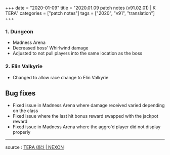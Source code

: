 +++
date = "2020-01-09"
title = "2020.01.09 patch notes (v91.02.01) | K TERA"
categories = ["patch notes"]
tags = ["2020", "v91", "translation"]
+++

### 1. Dungeon
- Madness Arena
- Decreased boss' Whirlwind damage
- Adjusted to not pull players into the same location as the boss

### 2. Elin Valkyrie
- Changed to allow race change to Elin Valkyrie

## Bug fixes

- Fixed issue in Madness Arena where damage received varied depending on the class
- Fixed issue where the last hit bonus reward swapped with the jackpot reward
- Fixed issue in Madness Arena where the aggro'd player did not display properly

----

source : [TERA 테라 | NEXON](http://tera.nexon.com/news/update/view.aspx?n4articlesn=424)
